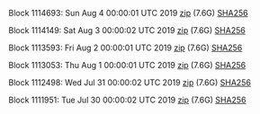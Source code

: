 Block 1114693: Sun Aug  4 00:00:01 UTC 2019 [zip](https://dash-bootstrap.ams3.digitaloceanspaces.com/mainnet/2019-08-04/bootstrap.dat.zip) (7.6G) [SHA256](https://dash-bootstrap.ams3.digitaloceanspaces.com/mainnet/2019-08-04/sha256.txt)

Block 1114149: Sat Aug  3 00:00:02 UTC 2019 [zip](https://dash-bootstrap.ams3.digitaloceanspaces.com/mainnet/2019-08-03/bootstrap.dat.zip) (7.6G) [SHA256](https://dash-bootstrap.ams3.digitaloceanspaces.com/mainnet/2019-08-03/sha256.txt)

Block 1113593: Fri Aug  2 00:00:01 UTC 2019 [zip](https://dash-bootstrap.ams3.digitaloceanspaces.com/mainnet/2019-08-02/bootstrap.dat.zip) (7.6G) [SHA256](https://dash-bootstrap.ams3.digitaloceanspaces.com/mainnet/2019-08-02/sha256.txt)

Block 1113053: Thu Aug  1 00:00:01 UTC 2019 [zip](https://dash-bootstrap.ams3.digitaloceanspaces.com/mainnet/2019-08-01/bootstrap.dat.zip) (7.6G) [SHA256](https://dash-bootstrap.ams3.digitaloceanspaces.com/mainnet/2019-08-01/sha256.txt)

Block 1112498: Wed Jul 31 00:00:02 UTC 2019 [zip](https://dash-bootstrap.ams3.digitaloceanspaces.com/mainnet/2019-07-31/bootstrap.dat.zip) (7.6G) [SHA256](https://dash-bootstrap.ams3.digitaloceanspaces.com/mainnet/2019-07-31/sha256.txt)

Block 1111951: Tue Jul 30 00:00:02 UTC 2019 [zip](https://dash-bootstrap.ams3.digitaloceanspaces.com/mainnet/2019-07-30/bootstrap.dat.zip) (7.6G) [SHA256](https://dash-bootstrap.ams3.digitaloceanspaces.com/mainnet/2019-07-30/sha256.txt)
